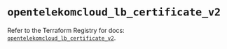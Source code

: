 # `opentelekomcloud_lb_certificate_v2`

Refer to the Terraform Registry for docs: [`opentelekomcloud_lb_certificate_v2`](https://registry.terraform.io/providers/opentelekomcloud/opentelekomcloud/1.36.34/docs/resources/lb_certificate_v2).
